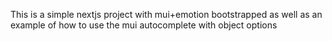 This is a simple nextjs project with mui+emotion bootstrapped as well as an example
of how to use the mui autocomplete with object options
